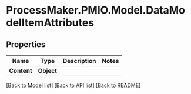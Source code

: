 # ProcessMaker.PMIO.Model.DataModelItemAttributes
## Properties

Name | Type | Description | Notes
------------ | ------------- | ------------- | -------------
**Content** | **Object** |  | 

[[Back to Model list]](../README.md#documentation-for-models) [[Back to API list]](../README.md#documentation-for-api-endpoints) [[Back to README]](../README.md)

